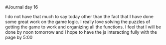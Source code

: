 #Journal day 16

I do not have that much to say today other than the fact that I have done some great work on the game logic. I really love solving the puzzles of getting the game to work and organizing all the functions. I feel that I will be done by noon tomorrow and I hope to have the js interacting fully with the page by 5:00
